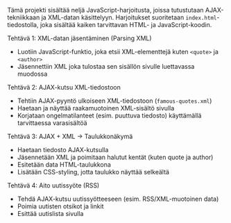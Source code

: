 Tämä projekti sisältää neljä JavaScript-harjoitusta, joissa tutustutaan AJAX-tekniikkaan ja XML-datan käsittelyyn. Harjoitukset suoritetaan `index.html`-tiedostolla, joka sisältää kaiken tarvittavan HTML- ja JavaScript-koodin.

Tehtävä 1: XML-datan jäsentäminen (Parsing XML)
- Luotiin JavaScript-funktio, joka etsii XML-elementtejä kuten `<quote>` ja `<author>`
- Jäsennettiin XML joka tulostaa sen sisällön sivulle luettavassa muodossa

Tehtävä 2: AJAX-kutsu XML-tiedostoon
- Tehtiin AJAX-pyyntö ulkoiseen XML-tiedostoon (`famous-quotes.xml`)
- Haetaan ja näyttää raakamuotoinen XML-sisältö sivulla
- Korjataan ongelmatilanteet (esim. puuttuva tiedosto) käyttämällä tarvittaessa varasisältöä

Tehtävä 3: AJAX + XML → Taulukkonäkymä
- Haetaan tiedosto AJAX-kutsulla
- Jäsennetään XML ja poimitaan halutut kentät (kuten quote ja author)
- Esitetään data HTML-taulukkona
- Lisätään CSS-styling, jotta taulukko näyttää selkeältä

Tehtävä 4: Aito uutissyöte (RSS)
- Tehdä AJAX-kutsu uutissyötteeseen (esim. RSS/XML-muotoinen data)
- Poimia uutisten otsikot ja linkit
- Esittää uutislista sivulla